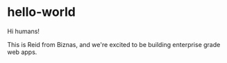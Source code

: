 # hello-world

Hi humans! 

This is Reid from Biznas, and we're excited to be building enterprise grade web apps. 

